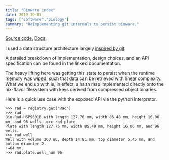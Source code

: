 ```yaml
---
title: "Bioware index"
date: 2019-10-01
tags: ["software","biology"]
summary: "Reimplementing git internals to persist bioware."
---
```


[Source code.](https://github.com/kennyworkman/labware-index)
[Docs.](/projects/static/labware_index.pdf)

I used a data structure architecture largely [inspired by
git](https://blog.jayway.com/2013/03/03/git-is-a-purely-functional-data-structure/).

A detailed breakdown of implementation, design choices, and an API specification
can be found in the linked documentation.

The
heavy lifting here was getting this state to persist when the runtime memory was
wiped, such that data can be retrieved with linear complexity. What we end up
with is, in effect, a hash map implemented directly onto the nix-flavor filesystem with
keys derived from compressed object binaries.


Here is a quick use case with the exposed API via the python interpretor. 


```
>>> rad = registry.get("Rad")
>>> rad
Bio-Rad-HSP9601B with length 127.76 mm, width 85.48 mm, height 16.06 mm, and 96 wells. >>> rad.plate
Plate with length 127.76 mm, width 85.48 mm, height 16.06 mm, and 96 wells.
>>> rad.well
Well with volume 200 uL, depth 14.81 mm, top diameter 5.46 mm, and bottom diameter 2.
˓→64 mm.
>>> rad.plate.well_num 96
```
